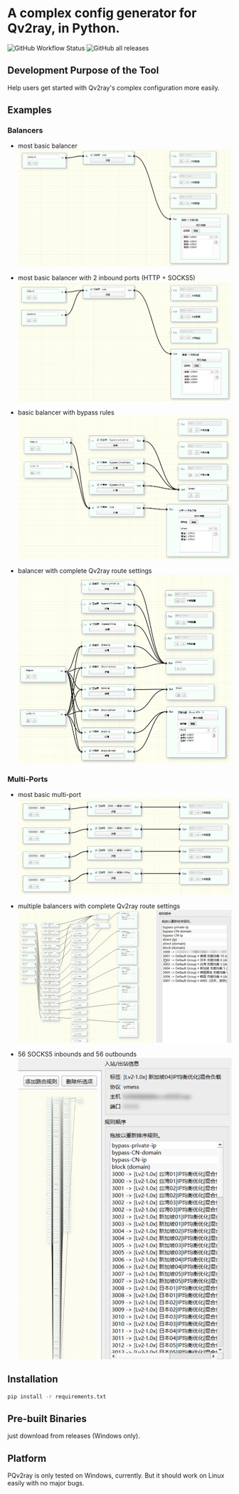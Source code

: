 # A complex config generator for Qv2ray, in Python.

![GitHub Workflow Status](https://img.shields.io/github/workflow/status/cangyin/PQv2ray/pack%20python%20script?logo=GitHub&style=flat-square)
![GitHub all releases](https://img.shields.io/github/downloads/cangyin/PQv2ray/total?style=flat-square)

## Development Purpose of the Tool

Help users get started with Qv2ray's complex configuration more easily.

## Examples

### Balancers
- most basic balancer
![most basic balancer](demos/screenshots/most%20basic%20balancer.png)

- most basic balancer with 2 inbound ports (HTTP + SOCKS5)
![most basic balancer with 2 inbounds](demos/screenshots/most%20basic%20balancer%20(2%20inbounds).png)

- basic balancer with bypass rules
![basic balancer with bypass rules](demos/screenshots/basic%20balancer%20(with%20bypass%20rules).png)

- balancer with complete Qv2ray route settings
![balancer with complete Qv2ray route settings](demos/screenshots/balancer%20(with%20complete%20Qv2ray%20route%20settings).png)


### Multi-Ports
- most basic multi-port
![most basic multi-port](demos/screenshots/most%20basic%20multi-port.png)

- multiple balancers with complete Qv2ray route settings
![multiple balancers with complete Qv2ray route settings](demos/screenshots/multiple%20balancer%20with%20complete%20Qv2ray%20route%20settings.png)

- 56 SOCKS5 inbounds and 56 outbounds
![56 SOCKS5 inbounds and 56 outbounds](demos/screenshots/56%20SOCKS5%20inbounds%20and%2056%20outbounds.png)


## Installation
```cmd
pip install -r requirements.txt
```

## Pre-built Binaries
just download from releases (Windows only).

## Platform
PQv2ray is only tested on Windows, currently. But it should work on Linux easily with no major bugs.
